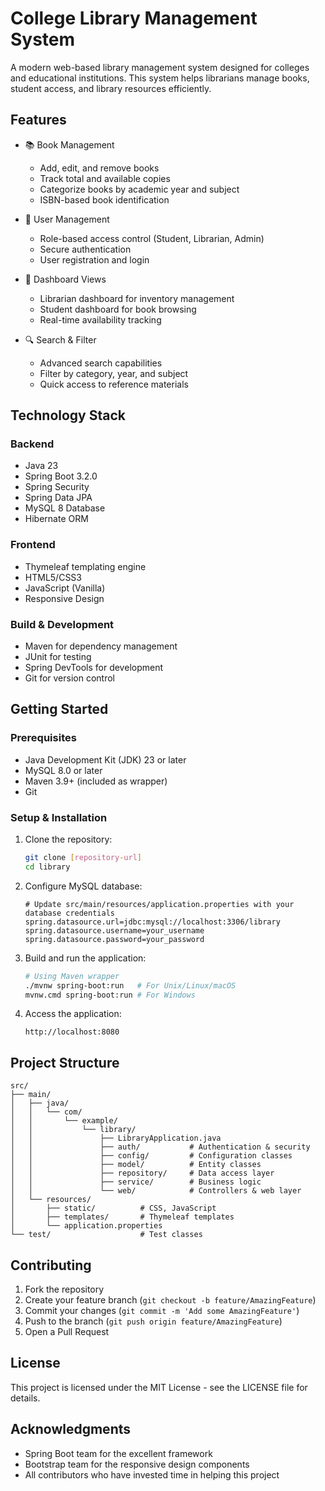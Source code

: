 # College Library Management System

A modern web-based library management system designed for colleges and educational institutions. This system helps librarians manage books, student access, and library resources efficiently.

## Features

- 📚 Book Management
  - Add, edit, and remove books
  - Track total and available copies
  - Categorize books by academic year and subject
  - ISBN-based book identification

- 👥 User Management
  - Role-based access control (Student, Librarian, Admin)
  - Secure authentication
  - User registration and login

- 📱 Dashboard Views
  - Librarian dashboard for inventory management
  - Student dashboard for book browsing
  - Real-time availability tracking

- 🔍 Search & Filter
  - Advanced search capabilities
  - Filter by category, year, and subject
  - Quick access to reference materials

## Technology Stack

### Backend
- Java 23
- Spring Boot 3.2.0
- Spring Security
- Spring Data JPA
- MySQL 8 Database
- Hibernate ORM

### Frontend
- Thymeleaf templating engine
- HTML5/CSS3
- JavaScript (Vanilla)
- Responsive Design

### Build & Development
- Maven for dependency management
- JUnit for testing
- Spring DevTools for development
- Git for version control

## Getting Started

### Prerequisites
- Java Development Kit (JDK) 23 or later
- MySQL 8.0 or later
- Maven 3.9+ (included as wrapper)
- Git

### Setup & Installation

1. Clone the repository:
   ```bash
   git clone [repository-url]
   cd library
   ```

2. Configure MySQL database:
   ```properties
   # Update src/main/resources/application.properties with your database credentials
   spring.datasource.url=jdbc:mysql://localhost:3306/library
   spring.datasource.username=your_username
   spring.datasource.password=your_password
   ```

3. Build and run the application:
   ```bash
   # Using Maven wrapper
   ./mvnw spring-boot:run   # For Unix/Linux/macOS
   mvnw.cmd spring-boot:run # For Windows
   ```

4. Access the application:
   ```
   http://localhost:8080
   ```



## Project Structure

```
src/
├── main/
│   ├── java/
│   │   └── com/
│   │       └── example/
│   │           └── library/
│   │               ├── LibraryApplication.java
│   │               ├── auth/           # Authentication & security
│   │               ├── config/         # Configuration classes
│   │               ├── model/          # Entity classes
│   │               ├── repository/     # Data access layer
│   │               ├── service/        # Business logic
│   │               └── web/            # Controllers & web layer
│   └── resources/
│       ├── static/          # CSS, JavaScript
│       ├── templates/       # Thymeleaf templates
│       └── application.properties
└── test/                    # Test classes
```

## Contributing

1. Fork the repository
2. Create your feature branch (`git checkout -b feature/AmazingFeature`)
3. Commit your changes (`git commit -m 'Add some AmazingFeature'`)
4. Push to the branch (`git push origin feature/AmazingFeature`)
5. Open a Pull Request

## License

This project is licensed under the MIT License - see the LICENSE file for details.

## Acknowledgments

- Spring Boot team for the excellent framework
- Bootstrap team for the responsive design components
- All contributors who have invested time in helping this project
